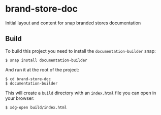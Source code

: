 # brand-store-doc
Initial layout and content for snap branded stores documentation

## Build

To build this project you need to install the `documentation-builder` snap:

    $ snap install documentation-builder

And run it at the root of the project:

    $ cd brand-store-doc
    $ documentation-builder

This will create a `build` directory with an `index.html` file you can open in your browser:

    $ xdg-open build/index.html
